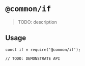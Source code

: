 # `@common/if`

> TODO: description

## Usage

```
const if = require('@common/if');

// TODO: DEMONSTRATE API
```
